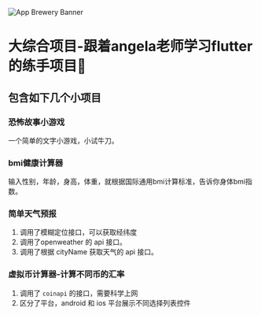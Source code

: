 ![App Brewery Banner](https://github.com/londonappbrewery/Images/blob/master/AppBreweryBanner.png)


# 大综合项目-跟着angela老师学习flutter的练手项目🤔

## 包含如下几个小项目

### 恐怖故事小游戏
一个简单的文字小游戏，小试牛刀。

### bmi健康计算器
输入性别，年龄，身高，体重，就根据国际通用bmi计算标准，告诉你身体bmi指数。

### 简单天气预报
1. 调用了模糊定位接口，可以获取经纬度
2. 调用了openweather 的 api 接口。
3. 调用了根据 cityName 获取天气的 api 接口。

### 虚拟币计算器-计算不同币的汇率
1. 调用了 `coinapi` 的接口，需要科学上网
2. 区分了平台，android 和 ios 平台展示不同选择列表控件

